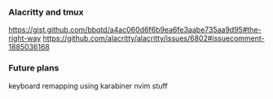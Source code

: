 ### Alacritty and tmux
https://gist.github.com/bbqtd/a4ac060d6f6b9ea6fe3aabe735aa9d95#the-right-way
https://github.com/alacritty/alacritty/issues/6802#issuecomment-1885036168

### Future plans
keyboard remapping using karabiner
nvim stuff
